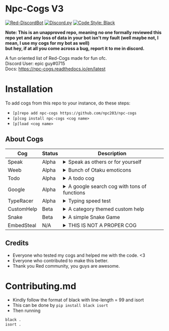 # Npc-Cogs V3
[![Red-DiscordBot](https://img.shields.io/badge/Red--DiscordBot-V3-red.svg)](https://github.com/Cog-Creators/Red-DiscordBot) 
[![Discord.py](https://img.shields.io/badge/Discord.py-rewrite-blue.svg)](https://github.com/Rapptz/discord.py/tree/rewrite)
[![Code Style: Black](https://img.shields.io/badge/code%20style-black-000000.svg)](https://github.com/ambv/black)  

**Note: This is an unapproved repo, meaning no one formally reviewed this repo yet and any loss of data in your bot isn't my fault (well maybe not, I mean, I use my cogs for my bot as well)  
but hey, if at all you come across a bug, report it to me in discord.**

A fun oriented list of Red-Cogs made for fun ofc.  
Discord User: epic guy#0715  
Docs: https://npc-cogs.readthedocs.io/en/latest
 # Installation
To add cogs from this repo to your instance, do these steps:
- `[p]repo add npc-cogs https://github.com/npc203/npc-cogs`
- `[p]cog install npc-cogs <cog name>`
- `[p]load <cog name>`

## About Cogs
| Cog | Status | Description |
| --- | ---------- |---------------- |
| Speak | Alpha |<details><summary>Speak as others or for yourself</summary>This uses webhooks to mimic the person's identity and speak what you type, it also can speak stuff for you (insults and sadme)</details>
| Weeb | Alpha |<details><summary>Bunch of Otaku emoticons</summary>Expwess youw weebness using the bunch of wandom weeb emoticons UwU</details>
| Todo | Alpha |<details><summary>A todo cog</summary>A simple todo cog to remember your tasks</details>
| Google| Alpha |<details><summary>A google search cog with tons of functions</summary>This cog scrapes google to get results/reverse image search, cards, books, images, etc.. (siu3334 did a lotta work in this cog as well)</details>
| TypeRacer | Alpha |<details><summary>Typing speed test</summary>Test your typing skills with this cog</details>
| CustomHelp | Beta |<details><summary>A category themed custom help</summary>Kindly read https://npc-cogs.readthedocs.io/en/latest/customhelp.html on how to setup</details>
| Snake | Beta | <details><summary>A simple Snake Game</summary>This is a classical snake game, uses dpy menus. Be fully aware of this cog spamming the channel ratelimit buckets</details>
| EmbedSteal | N/A | <details><summary>THIS IS NOT A PROPER COG</summary>DO NOT INSTALL THIS</details>
                                                                                                                                                                                                                          
## Credits
- Everyone who tested my cogs and helped me with the code. <3
- Everyone who contributed to make this better.
- Thank you Red community, you guys are awesome.

# Contributing.md
- Kindly follow the format of black with line-length = 99 and isort
- This can be done by `pip install black isort`
- Then running 
```py
black .
isort .
```
